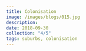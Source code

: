 ```yaml
---
title: Colonisation
image: /images/blogs/015.jpg
description:
date: 2018-09-30
collection: "4/5"
tags: suburbs, colonisation
---
```

